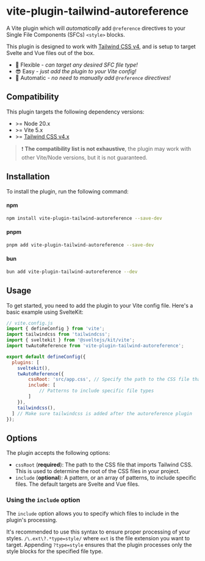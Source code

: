 # vite-plugin-tailwind-autoreference

A Vite plugin which will *automatically* add `@reference` directives to your Single File Components (SFCs) `<style>` blocks.

This plugin is designed to work with [Tailwind CSS v4](https://tailwindcss.com/), and is setup to target Svelte and Vue files out of the box.

- :muscle: Flexible - *can target any desired SFC file type!*
- :sunglasses: Easy - *just add the plugin to your Vite config!*
- :robot: Automatic - *no need to manually add `@reference` directives!*

## Compatibility
This plugin targets the following dependency versions:
- \>= Node 20.x
- \>= Vite 5.x
- \>= [Tailwind CSS v4.x](https://tailwindcss.com/)

> :exclamation: **The compatibility list is not exhaustive**, the plugin may work with other Vite/Node versions, but it is not guaranteed.

## Installation
To install the plugin, run the following command:

#### npm
```bash
npm install vite-plugin-tailwind-autoreference --save-dev
```
#### pnpm
```bash
pnpm add vite-plugin-tailwind-autoreference --save-dev
```
#### bun
```bash
bun add vite-plugin-tailwind-autoreference --dev
```

## Usage

To get started, you need to add the plugin to your Vite config file. Here's a basic example using SvelteKit:

```js
// vite.config.js
import { defineConfig } from 'vite';
import tailwindcss from 'tailwindcss';
import { sveltekit } from '@sveltejs/kit/vite';
import twAutoReference from 'vite-plugin-tailwind-autoreference';

export default defineConfig({
  plugins: [
    sveltekit(),
    twAutoReference({
        cssRoot: 'src/app.css', // Specify the path to the CSS file that imports tailwindcss
        include: [
            // Patterns to include specific file types
        ]
    }),
    tailwindcss(),
  ] // Make sure tailwindcss is added after the autoreference plugin
});
```


## Options
The plugin accepts the following options:
- `cssRoot` (**required**): The path to the CSS file that imports Tailwind CSS. This is used to determine the root of the CSS files in your project.
- `include` (**optional**): A pattern, or an array of patterns, to include specific files. The default targets are Svelte and Vue files.

### Using the `include` option

The `include` option allows you to specify which files to include in the plugin's processing.


It's recommended to use this syntax to ensure proper processing of your styles. `/\.ext\?.*type=style/` where `ext` is the file extension you want to target. Appending `?type=style` ensures that the plugin processes only the style blocks for the specified file type.

